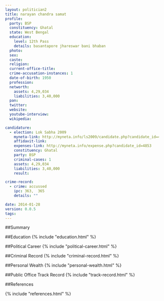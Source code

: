 ```yaml
---
layout: politician2
title: narayan chandra samat
profile: 
  party: BSP
  constituency: Ghatal
  state: West Bengal
  education: 
    level: 12th Pass
    details: basantapore jhareswar bani bhaban
  photo: 
  sex: 
  caste: 
  religion: 
  current-office-title: 
  crime-accusation-instances: 1
  date-of-birth: 1950
  profession: 
  networth: 
    assets: 4,29,034
    liabilities: 3,40,000
  pan: 
  twitter: 
  website: 
  youtube-interview: 
  wikipedia: 

candidature: 
  - election: Lok Sabha 2009
    myneta-link: http://myneta.info/ls2009/candidate.php?candidate_id=4853
    affidavit-link: 
    expenses-link: http://myneta.info/expense.php?candidate_id=4853
    constituency: Ghatal 
    party: BSP
    criminal-cases: 1
    assets: 4,29,034
    liabilities: 3,40,000
    result:  

crime-record: 
  - crime: accussed
    ipc: 363,  365
    details: "" 

date: 2014-01-28
version: 0.0.5
tags: 
---
```

##Summary


##Education
{% include "education.html" %}


##Political Career
{% include "political-career.html" %}


##Criminal Record
{% include "criminal-record.html" %}


##Personal Wealth
{% include "personal-wealth.html" %}


##Public Office Track Record
{% include "track-record.html" %}


##References


{% include "references.html" %}